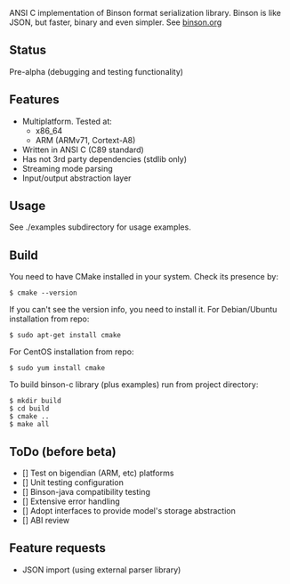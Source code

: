 ANSI C implementation of Binson format serialization library.
Binson is like JSON, but faster, binary and even simpler. See [binson.org](http://binson.org/)

Status
---------

Pre-alpha (debugging and testing functionality)

Features
---------

* Multiplatform. Tested at:
  * x86_64
  * ARM (ARMv71, Cortext-A8)
* Written in ANSI C (C89 standard)
* Has not 3rd party dependencies (stdlib only)
* Streaming mode parsing
* Input/output abstraction layer


Usage
---------

See ./examples subdirectory for usage examples.


Build
---------

You need to have CMake installed in your system.
Check its presence by:

`
$ cmake --version
`

If you can't see the version info, you need to install it.
For Debian/Ubuntu installation from repo:

`
$ sudo apt-get install cmake
`

For CentOS installation from repo:

`
$ sudo yum install cmake
`


To build binson-c library (plus examples) run from project directory:

```
$ mkdir build
$ cd build
$ cmake ..
$ make all
```

ToDo (before beta)
---------
- [] Test on bigendian (ARM, etc) platforms
- [] Unit testing configuration
- [] Binson-java compatibility testing
- [] Extensive error handling
- [] Adopt interfaces to provide model's storage abstraction
- [] ABI review


Feature requests
---------

* JSON import (using external parser library)

